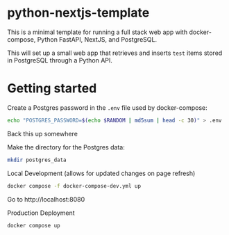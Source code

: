 # python-nextjs-template

This is a minimal template for running a full stack web app with
docker-compose, Python FastAPI, NextJS, and PostgreSQL.

This will set up a small web app that retrieves and inserts `test` items
stored in PostgreSQL through a Python API.

# Getting started

Create a Postgres password in the `.env` file used by docker-compose:

```bash
echo "POSTGRES_PASSWORD=$(echo $RANDOM | md5sum | head -c 30)" > .env
```

Back this up somewhere

Make the directory for the Postgres data:
```bash
mkdir postgres_data
```

Local Development (allows for updated changes on page refresh)

```bash
docker compose -f docker-compose-dev.yml up
```

Go to http://localhost:8080

Production Deployment

```bash
docker compose up
```
